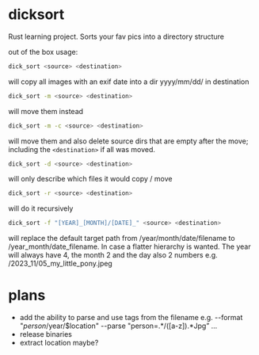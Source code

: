 # dicksort
Rust learning project. Sorts your fav pics into a directory structure

out of the box usage:
```bash
dick_sort <source> <destination>
```
will copy all images with an exif date into a dir yyyy/mm/dd/ in destination

```bash
dick_sort -m <source> <destination>
```
will move them instead

```bash
dick_sort -m -c <source> <destination>
```
will move them and also delete source dirs that are empty after the move;
including the `<destination>` if all was moved.


```bash
dick_sort -d <source> <destination>
```
will only describe which files it would copy / move

```bash
dick_sort -r <source> <destination>
```
will do it recursively



```bash
dick_sort -f "[YEAR]_[MONTH]/[DATE]_" <source> <destination>
```
will replace the default target path from <destination>/year/month/date/filename to <destination>/year_month/date_filename. In case a flatter hierarchy is wanted.
The year will always have 4, the month 2 and the day also 2 numbers e.g. <destination>/2023_11/05_my_little_pony.jpeg

# plans

* add the ability to parse and use tags from the filename e.g. --format "$person/$year/$location" --parse "person=.*/([a-z]).*Jpg” ...
* release binaries
* extract location maybe?


